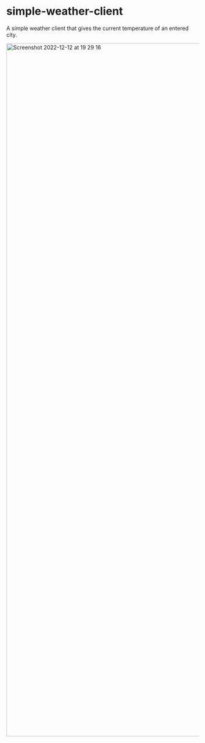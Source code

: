# simple-weather-client
A simple weather client that gives the current temperature of an entered city.


<img width="1812" alt="Screenshot 2022-12-12 at 19 29 16" src="https://user-images.githubusercontent.com/108670594/207125398-7a17eb9f-457f-4adc-a3f0-0cf9873acc33.png">
